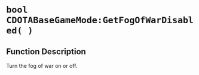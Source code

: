 # `bool CDOTABaseGameMode:GetFogOfWarDisabled( )`
## Function Description
Turn the fog of war on or off.

